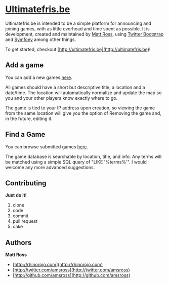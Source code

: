 # [Ultimatefris.be](http://ultimatefris.be)

Ultimatefris.be is intended to be a simple platform for announcing and joining games, with as little overhead and time spent as possible. It is development, created and maintained by [Matt Ross](http://rhinorojo.com/), using [Twitter Bootstrap](http://getboostrap.com) and [Symfony](http://symfony.com/) among other things.

To get started, checkout [http://ultimatefris.be](http://ultimatefris.be)!



## Add a game

You can add a new games [here](http://ultimatefris.be/games/new).

All games should have a short but descriptive title, a location and a date/time.
The location will automatically normalize and update the map so you and your other players know exactly where to go.

The game is tied to your IP address upon creation, so viewing the game from the same location will give you the option of Removing the game and, in the future, editing it.



## Find a Game

You can browse submitted games [here](http://ultimatefris.be/games).

The game database is searchable by location, title, and info. Any terms will be matched using a simple SQL query of "LIKE '%terms%'". I would welcome any more advanced suggestions.



## Contributing

**Just do it!**

1. clone
2. code
3. commit
4. pull request
5. cake



## Authors

**Matt Ross**

+ [http://rhinorojo.com](http://rhinorojo.com)
+ [http://twitter.com/amsross](http://twitter.com/amsross)
+ [http://github.com/amsross](http://github.com/amsross)